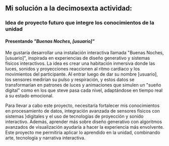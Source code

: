 ## Mi solución a la decimosexta actividad:
### Idea de proyecto futuro que integre los conocimientos de la unidad
#### Presentando _"Buenas Noches, [usuario]"_
Me gustaría desarrollar una instalación interactiva llamada "Buenas Noches, [usuario]", inspirada en experiencias de diseño generativo y sistemas físicos 
interactivos. La idea es crear una habitación inmersiva donde las luces, sonidos y proyecciones reaccionen al ritmo cardíaco y los movimientos del participante. 
Al entrar luego de dar su nombre [usuario], los sensores medirían su pulso y respiración, y estos datos se transformarían en patrones de luces y animaciones 
que simulen un "sueño digital" como en los que steve pasa cada nivel, adaptándose en tiempo real a su estado emocional.  

Para llevar a cabo este proyecto, necesitaría fortalecer mis conocimientos en procesamiento de datos, integración avanzada de sensores físicos con sistemas 
}digitales y el uso de tecnologías de proyección y sonido interactivo. Además, aprender más sobre diseño generativo con algoritmos avanzados de visualización 
ayudaría a hacer la experiencia más envolvente. Este proyecto me permitiría aplicar lo aprendido en la unidad, combinando arte, tecnología y narrativa interactiva.
